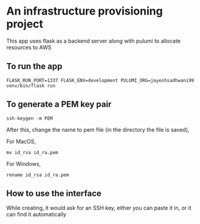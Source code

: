 # An infrastructure provisioning project

This app uses flask as a backend server along with pulumi to allocate resources to AWS

## To run the app

`FLASK_RUN_PORT=1337 FLASK_ENV=development PULUMI_ORG=jayeshsadhwani99 venv/bin/flask run`

## To generate a PEM key pair

`ssh-keygen -m PEM`

After this, change the name to pem file (in the directory the file is saved),

For MacOS,

`mv id_rsa id_ra.pem`

For Windows,

`rename id_rsa id_ra.pem`

## How to use the interface

While creating, it would ask for an SSH key, either you can paste it in, or it can find it automatically
